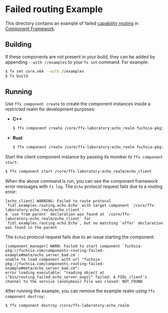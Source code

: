 # Failed routing Example

This directory contains an example of failed
[capability routing](/docs/concepts/components/component_manifests#capability-routing)
in [Component Framework](/docs/concepts/components/introduction.md).

## Building

If these components are not present in your build, they can be added by
appending `--with //examples` to your `fx set` command. For example:

```bash
$ fx set core.x64 --with //examples
$ fx build
```

## Running

Use `ffx component create` to create the component instances inside a restricted
realm for development purposes:

-   **C++**

    ```bash
    $ ffx component create /core/ffx-laboratory:echo_realm fuchsia-pkg://fuchsia.com/components-routing-failed-example-cpp#meta/echo_realm.cm
    ```

-   **Rust**

    ```bash
    $ ffx component create /core/ffx-laboratory:echo_realm fuchsia-pkg://fuchsia.com/components-routing-failed-example-rust#meta/echo_realm.cm
    ```

Start the client component instance by passing its moniker to
`ffx component start`:

```bash
$ ffx component start /core/ffx-laboratory:echo_realm/echo_client
```

When the above command is run, you can see the component framework error messages
with `fx log`. The `Echo` protocol request fails due to a routing error:

```
[echo_client] WARNING: Failed to route protocol `fidl.examples.routing.echo.Echo` with target component `/core/ffx-laboratory:echo_realm/echo_client`:
A `use from parent` declaration was found at `/core/ffx-laboratory:echo_realm/echo_client` for `fidl.examples.routing.echo.Echo`, but no matching `offer` declaration was found in the parent
```

The `Echo2` protocol request fails due to an issue starting the component:

```
[component_manager] WARN: Failed to start component `fuchsia-pkg://fuchsia.com/components-routing-failed-example#meta/echo_server_bad.cm`:
unable to load component with url "fuchsia-pkg://fuchsia.com/components-routing-failed-example#meta/echo_server_bad.cm":
error loading executable: "reading object at \"bin/routing_failed_echo_server_oops\" failed: A FIDL client's channel to the service (anonymous) File was closed: NOT_FOUND
```

After running the example, you can remove the example realm using
`ffx component destroy`:

```bash
$ ffx component destroy /core/ffx-laboratory:echo_realm
```
